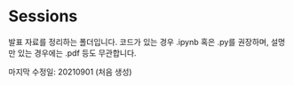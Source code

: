 # Sessions

발표 자료를 정리하는 폴더입니다. 코드가 있는 경우 .ipynb 혹은 .py를 권장하며, 설명만 있는 경우에는 .pdf 등도 무관합니다.

마지막 수정일: 20210901 (처음 생성)
